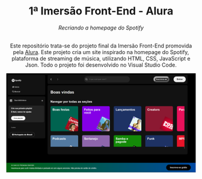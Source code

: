 <h1 align="center">1ª Imersão Front-End - Alura</h1>
<div align="center"><i>Recriando a homepage do Spotify</i><br><br>

Este repositório trata-se do projeto final da Imersão Front-End promovida pela [Alura](https://www.alura.com.br/). Este projeto cria um site inspirado na homepage do Spotify, plataforma de streaming de música, utilizando HTML, CSS, JavaScript e Json. Todo o projeto foi desenvolvido no Visual Studio Code.

![Projeto](https://github.com/gabrielarturbezerra/Imersao-frontend-alura/blob/main/Projeto-completo-img.png)

